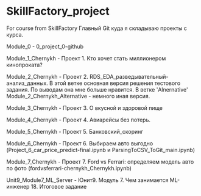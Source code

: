 # SkillFactory_project
 For course from SkillFactory
Главный Git куда я складываю проекты с курса.

Module_0 - 0_project_0-github

Module_1_Chernykh - Проект 1. Кто хочет стать миллионером кинопроката?

Module_2_Chernykh - Проект 2. RDS_EDA_разведывательный-анализ_данных. В этой ветке основная версия решения тестового задания. По выводам она мне больше нравится. В ветке 'Alnernative' Module_2_Chernykh_Alternative - немного иная версия. 

Module_3_Chernykh - Проект 3. О вкусной и здоровой пище

Module_4_Chernykh - Проект 4. Авиарейсы без потерь.

Module_5_Chernykh - Проект 5. Банковский_скоринг

Module_6_Chernykh - Проект 6. Выбираем авто выгодно (Project_6_car_price_predict-final.ipynb и ParsingToCSV_ToGit_main.ipynb)

Module_7_Chernykh - Проект 7. Ford vs Ferrari: определяем модель авто по фото  (fordvsferrari-chernykh_Chernykh.ipynb)

Unit9_Module7_ML_Server - Юнит9. Модуль 7. Чем занимается ML-инженер  18. Итоговое задание
